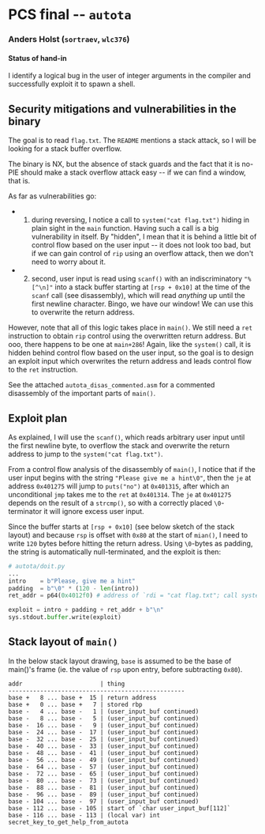# PCS final -- `autota`

### Anders Holst (`sortraev`, `wlc376`)

#### Status of hand-in

I identify a logical bug in the user of integer arguments in the compiler and
successfully exploit it to spawn a shell.


## Security mitigations and vulnerabilities in the binary

The goal is to read `flag.txt`. The `README` mentions a stack attack, so I will
be looking for a stack buffer overflow.

The binary is NX, but the absence of stack guards and the fact that it is no-PIE
should make a stack overflow attack easy -- if we can find a window, that is. 

As far as vulnerabilities go: 
* 1) during reversing, I notice a call to `system("cat flag.txt")` hiding in
    plain sight in the `main` function. Having such a call is a big
    vulnerability in itself. By "hidden", I mean that it is behind a little bit
    of control flow based on the user input -- it does not look too bad, but if
    we can gain control of `rip` using an overflow attack, then we don't need to
    worry about it.
* 2) second, user input is read using `scanf()` with an indiscriminatory
    `"%[^\n]"` into a stack buffer starting at `[rsp + 0x10]` at the time of the
    `scanf` call (see disassembly), which will read *anything* up until the
    first newline character. Bingo, we have our window! We can use this to
    overwrite the return address.

However, note that all of this logic takes place in `main()`. We still need a
`ret` instruction to obtain `rip` control using the overwritten return address.
But ooo, there happens to be one at `main+286`! Again, like the `system()` call,
it is hidden behind control flow based on the user input, so the goal is to
design an exploit input which overwrites the return address and leads control
flow to the `ret` instruction.

See the attached `autota_disas_commented.asm` for a commented disassembly of the
important parts of `main()`.

## Exploit plan

As explained, I will use the `scanf()`, which reads arbitrary user input until
the first newline byte, to overflow the stack and overwrite the return address
to jump to the `system("cat flag.txt")`.

From a control flow analysis of the disassembly of `main()`, I notice that if
the user input begins with the string `"Please give me a hint\0"`, then the `je`
at address `0x401275` will jump to `puts("no")` at `0x401315`, after which an
unconditional `jmp` takes me to the `ret` at `0x401314`. The `je` at `0x401275`
depends on the result of a `strcmp()`, so with a correctly placed
`\0`-terminator it will ignore excess user input.

Since the buffer starts at `[rsp + 0x10]` (see below sketch of the stack layout)
and because `rsp` is offset with `0x80` at the start of `mian()`, I need to
write `120` bytes before hitting the return adress. Using `\0`-bytes as padding,
the string is automatically null-terminated, and the exploit is then:

```python
# autota/doit.py
...
intro    = b"Please, give me a hint"
padding  = b"\0" * (120 - len(intro))
ret_addr = p64(0x4012f0) # address of `rdi = "cat flag.txt"; call system`

exploit = intro + padding + ret_addr + b"\n"
sys.stdout.buffer.write(exploit)
```


## Stack layout of `main()`
In the below stack layout drawing, `base` is assumed to be the base of main()'s
frame (ie. the value of `rsp` upon entry, before subtracting `0x80`).
```
addr                      | thing   
--------------------------------------------------
base +   8 ... base +  15 | return address
base +   0 ... base +   7 | stored rbp
base -   4 ... base -   1 | (user_input_buf continued)
base -   8 ... base -   5 | (user_input_buf continued)
base -  16 ... base -   9 | (user_input_buf continued)
base -  24 ... base -  17 | (user_input_buf continued)
base -  32 ... base -  25 | (user_input_buf continued)
base -  40 ... base -  33 | (user_input_buf continued)
base -  48 ... base -  41 | (user_input_buf continued)
base -  56 ... base -  49 | (user_input_buf continued)
base -  64 ... base -  57 | (user_input_buf continued)
base -  72 ... base -  65 | (user_input_buf continued)
base -  80 ... base -  73 | (user_input_buf continued)
base -  88 ... base -  81 | (user_input_buf continued)
base -  96 ... base -  89 | (user_input_buf continued)
base - 104 ... base -  97 | (user_input_buf continued)
base - 112 ... base - 105 | start of `char user_input_buf[112]`
base - 116 ... base - 113 | (local var) int secret_key_to_get_help_from_autota
```
